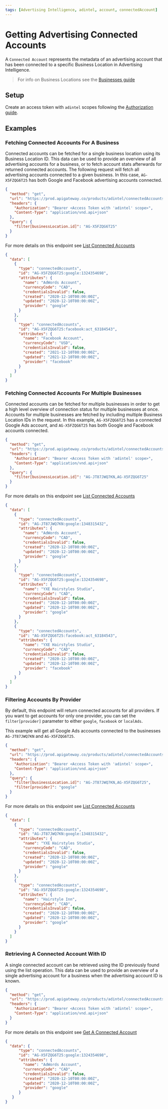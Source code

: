 ```yaml
---
tags: [Advertising Intelligence, adintel, account, connectedAccount]
---
```

# Getting Advertising Connected Accounts

A `Connected Account` represents the metadata of an advertising account that has been connected to a specific Business Location in Advertising Intelligence.  

> For info on Business Locations see the [Businesses guide](../Accounts.md)

## Setup

Create an access token with `adintel` scopes following the [Authorization guide](../../Authorization/Authorization.md).

## Examples

### Fetching Connected Accounts For A Business

Connected accounts can be fetched for a single business location using its Business Location ID.  This data can be used to provide an overview of all advertising accounts for a business, or to fetch account stats afterwards for returned connected accounts.  The following request will fetch all advertising accounts connected to a given business.  In this case, `AG-X5FZQG6T25` has both Google and Facebook advertising accounts connected.

<!--
type: tab
title: Request
-->
```json http
{
  "method": "get",
  "url": "https://prod.apigateway.co/products/adintel/connectedAccounts",
  "headers": {
    "Authorization": "Bearer <Access Token with 'adintel' scope>",
    "Content-Type": "application/vnd.api+json"
  },
  "query": {
    "filter[businessLocation.id]": "AG-X5FZQG6T25"
  }
}
```

For more details on this endpoint see [List Connected Accounts](../../../openapi/adintel/adintel.yaml/paths/~1connectedAccounts/get)
<!--
type: tab
title: Example Response
-->
```json
{
  "data": [
    {
      "type": "connectedAccounts",
      "id": "AG-X5FZQG6T25:google:1324354698",
      "attributes": {
        "name": "AdWords Account",
        "currencyCode": "CAD",
        "credentialsInvalid": false,
        "created": "2020-12-10T00:00:00Z",
        "updated": "2020-12-10T00:00:00Z",
        "provider": "google"
      }
    },
    {
      "type": "connectedAccounts",
      "id": "AG-X5FZQG6T25:facebook:act_63184543",
      "attributes": {
        "name": "Facebook Account",
        "currencyCode": "USD",
        "credentialsInvalid": false,
        "created": "2021-12-10T00:00:00Z",
        "updated": "2021-12-10T00:00:00Z",
        "provider": "facebook"
      }
    }
  ]
}
```
<!--
type: tab-end
-->

### Fetching Connected Accounts For Multiple Businesses

Connected accounts can be fetched for multiple businesses in order to get a high level overview of connection status for multiple businesses at once.  Accounts for multiple businesses are fetched by including multiple Business Location IDs in the request. In this example, `AG-X5FZQG6T25` has a connected Google Ads account, and `AG-X5FZQG6T25` has both Google and Facebook accounts connected.

<!--
type: tab
title: Request
-->
```json http
{
  "method": "get",
  "url": "https://prod.apigateway.co/products/adintel/connectedAccounts",
  "headers": {
    "Authorization": "Bearer <Access Token with 'adintel' scope>",
    "Content-Type": "application/vnd.api+json"
  },
  "query": {
    "filter[businessLocation.id]": "AG-JT87JWQ7KN,AG-X5FZQG6T25"
  }
}
```
For more details on this endpoint see [List Connected Accounts](../../../openapi/adintel/adintel.yaml/paths/~1connectedAccounts/get)
<!--
type: tab
title: Example Response
-->
```json
{
  "data": [
    {
      "type": "connectedAccounts",
      "id": "AG-JT87JWQ7KN:google:1348315432",
      "attributes": {
        "name": "AdWords Account",
        "currencyCode": "CAD",
        "credentialsInvalid": false,
        "created": "2020-12-10T00:00:00Z",
        "updated": "2020-12-10T00:00:00Z",
        "provider": "google"
      }
    },
    {
      "type": "connectedAccounts",
      "id": "AG-X5FZQG6T25:google:1324354698",
      "attributes": {
        "name": "YXE Hairstyles Studio",
        "currencyCode": "CAD",
        "credentialsInvalid": false,
        "created": "2020-12-10T00:00:00Z",
        "updated": "2020-12-10T00:00:00Z",
        "provider": "google"
      }
    },
    {
      "type": "connectedAccounts",
      "id": "AG-X5FZQG6T25:facebook:act_63184543",
      "attributes": {
        "name": "YXE Hairstyles Studio",
        "currencyCode": "CAD",
        "credentialsInvalid": false,
        "created": "2020-12-10T00:00:00Z",
        "updated": "2020-12-10T00:00:00Z",
        "provider": "facebook"
      }
    }
  ]
}
```
<!--
type: tab-end
-->

### Filtering Accounts By Provider

By default, this endpoint will return connected accounts for all providers. If you want to get accounts for only one provider, you can set the `filter[provider]` parameter to either `google`, `facebook` or `localAds`.

This example will get all Google Ads accounts connected to the businesses `AG-JT87JWQ7KN` and `AG-X5FZQG6T25`.

<!--
type: tab
title: Request
-->
```json http
{
  "method": "get",
  "url": "https://prod.apigateway.co/products/adintel/connectedAccounts",
  "headers": {
    "Authorization": "Bearer <Access Token with 'adintel' scope>",
    "Content-Type": "application/vnd.api+json"
  },
  "query": {
    "filter[businessLocation.id]": "AG-JT87JWQ7KN,AG-X5FZQG6T25",
    "filter[provider]": "google"
  }
}
```

For more details on this endpoint see [List Connected Accounts](../../../openapi/adintel/adintel.yaml/paths/~1connectedAccounts/get)
<!--
type: tab
title: Example Response
-->
```json
{
  "data": [
    {
      "type": "connectedAccounts",
      "id": "AG-JT87JWQ7KN:google:1348315432",
      "attributes": {
        "name": "YXE Hairstyles Studio",
        "currencyCode": "CAD",
        "credentialsInvalid": false,
        "created": "2020-12-10T00:00:00Z",
        "updated": "2020-12-10T00:00:00Z",
        "provider": "google"
      }
    },
    {
      "type": "connectedAccounts",
      "id": "AG-X5FZQG6T25:google:1324354698",
      "attributes": {
        "name": "Hairstyle Inn",
        "currencyCode": "CAD",
        "credentialsInvalid": false,
        "created": "2020-12-10T00:00:00Z",
        "updated": "2020-12-10T00:00:00Z",
        "provider": "google"
      }
    }
  ]
}
```
<!--
type: tab-end
-->

### Retrieving A Connected Account With ID

A single connected account can be retrieved using the ID previously found using the list operation.  This data can be used to provide an overview of a single advertising account for a business when the advertising account ID is known.

<!--
type: tab
title: Request
-->
```json http
{
  "method": "get",
  "url": "https://prod.apigateway.co/products/adintel/connectedAccounts/AG-X5FZQG6T25:google:1324354698",
  "headers": {
    "Authorization": "Bearer <Access Token with 'adintel' scope>",
    "Content-Type": "application/vnd.api+json"
  }
}
```

For more details on this endpoint see [Get A Connected Account](../../../openapi/adintel/adintel.yaml/paths/~1connectedAccounts/get)
<!--
type: tab
title: Example Response
-->
```json
{
  "data": {
      "type": "connectedAccounts",
      "id": "AG-X5FZQG6T25:google:1324354698",
      "attributes": {
        "name": "AdWords Account",
        "currencyCode": "CAD",
        "credentialsInvalid": false,
        "created": "2020-12-10T00:00:00Z",
        "updated": "2020-12-10T00:00:00Z",
        "provider": "google"
      }
   }
}
```
<!--
type: tab-end
-->

